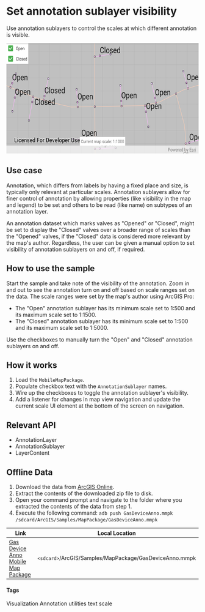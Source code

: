 # Set annotation sublayer visibility

Use annotation sublayers to control the scales at which different annotation is visible.

![Set annotation sublayer visibility App](set-annotation-sublayer-visibility.png)

## Use case

Annotation, which differs from labels by having a fixed place and size, is typically only relevant at particular scales. Annotation sublayers allow for finer control of annotation by allowing properties (like visibility in the map and legend) to be set and others to be read (like name) on subtypes of an annotation layer.

An annotation dataset which marks valves as "Opened" or "Closed", might be set to display the "Closed" valves over a broader range of scales than the "Opened" valves, if the "Closed" data is considered more relevant by the map's author. Regardless, the user can be given a manual option to set visibility of annotation sublayers on and off, if required.

## How to use the sample

Start the sample and take note of the visibility of the annotation. Zoom in and out to see the annotation turn on and off based on scale ranges set on the data. The scale ranges were set by the map's author using ArcGIS Pro:

* The "Open" annotation sublayer has its minimum scale set to 1:500 and its maximum scale set to 1:1500.
* The "Closed" annotation sublayer has its minimum scale set to 1:500 and its maximum scale set to 1:5000.

Use the checkboxes to manually turn the "Open" and "Closed" annotation sublayers on and off.

## How it works

1. Load the `MobileMapPackage`.
2. Populate checkbox text with the `AnnotationSublayer` names.
3. Wire up the checkboxes to toggle the annotation sublayer's visibility.
4. Add a listener for changes in map view navigation and update the current scale UI element at the bottom of the screen on navigation.
 
## Relevant API

* AnnotationLayer
* AnnotationSublayer
* LayerContent

## Offline Data

1. Download the data from [ArcGIS Online](https://arcgisruntime.maps.arcgis.com/home/item.html?id=b87307dcfb26411eb2e92e1627cb615b).
2. Extract the contents of the downloaded zip file to disk.
3. Open your command prompt and navigate to the folder where you extracted the contents of the data from step 1.
4. Execute the following command:
`adb push GasDeviceAnno.mmpk /sdcard/ArcGIS/Samples/MapPackage/GasDeviceAnno.mmpk`


Link | Local Location
---------|-------|
|[Gas Device Anno Mobile Map Package](https://arcgisruntime.maps.arcgis.com/home/item.html?id=b87307dcfb26411eb2e92e1627cb615b)| `<sdcard>`/ArcGIS/Samples/MapPackage/GasDeviceAnno.mmpk|

#### Tags
Visualization
Annotation
utilities
text
scale
